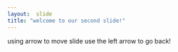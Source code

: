 ```yaml
---
layout:  slide
title: "welcome to our second slide!"
---
```


using arrow to move slide
use the left arrow to go back!
